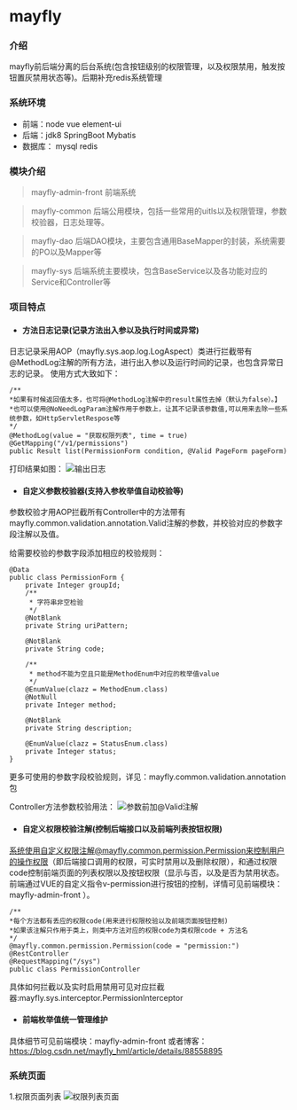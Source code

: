 # mayfly

### 介绍
mayfly前后端分离的后台系统(包含按钮级别的权限管理，以及权限禁用，触发按钮置灰禁用状态等)。后期补充redis系统管理


### 系统环境
- 前端：node  vue  element-ui
- 后端：jdk8  SpringBoot  Mybatis
- 数据库： mysql  redis

### 模块介绍
> mayfly-admin-front
前端系统

> mayfly-common
后端公用模块，包括一些常用的uitls以及权限管理，参数校验器，日志处理等。

> mayfly-dao
后端DAO模块，主要包含通用BaseMapper的封装，系统需要的PO以及Mapper等

> mayfly-sys
后端系统主要模块，包含BaseService以及各功能对应的Service和Controller等

### 项目特点 

- #### 方法日志记录(记录方法出入参以及执行时间或异常)
日志记录采用AOP（mayfly.sys.aop.log.LogAspect）类进行拦截带有@MethodLog注解的所有方法，进行出入参以及运行时间的记录，也包含异常日志的记录。
使用方式大致如下：
```
/**
*如果有时候返回值太多，也可将@MethodLog注解中的result属性去掉（默认为false）。】  
*也可以使用@NoNeedLogParam注解作用于参数上，让其不记录该参数值,可以用来去除一些系统参数，如HttpServletRespose等
*/
@MethodLog(value = "获取权限列表", time = true)
@GetMapping("/v1/permissions")
public Result list(PermissionForm condition, @Valid PageForm pageForm)
```
打印结果如图：
![输出日志](https://images.gitee.com/uploads/images/2019/0329/125647_5fca5971_1240250.png "屏幕截图.png")


- #### 自定义参数校验器(支持入参枚举值自动校验等)
参数校验才用AOP拦截所有Controller中的方法带有mayfly.common.validation.annotation.Valid注解的参数，并校验对应的参数字段注解以及值。

给需要校验的参数字段添加相应的校验规则：
```
@Data
public class PermissionForm {
    private Integer groupId;
    /**
     * 字符串非空检验
     */
    @NotBlank
    private String uriPattern; 

    @NotBlank
    private String code;

    /**
     * method不能为空且只能是MethodEnum中对应的枚举值value
     */
    @EnumValue(clazz = MethodEnum.class)
    @NotNull
    private Integer method;

    @NotBlank
    private String description;

    @EnumValue(clazz = StatusEnum.class)
    private Integer status;
}
```
更多可使用的参数字段校验规则，详见：mayfly.common.validation.annotation包

Controller方法参数校验用法：
![参数前加@Valid注解](https://images.gitee.com/uploads/images/2019/0329/131943_438c4935_1240250.png "屏幕截图.png")


- #### 自定义权限校验注解(控制后端接口以及前端列表按钮权限)
系统使用自定义权限注解@mayfly.common.permission.Permission来控制用户的操作权限（即后端接口调用的权限，可实时禁用以及删除权限），和通过权限code控制前端页面的列表权限以及按钮权限（显示与否，以及是否为禁用状态。前端通过VUE的自定义指令v-permission进行按钮的控制，详情可见前端模块：mayfly-admin-front ）。
```
/**
*每个方法都有丢应的权限code(用来进行权限校验以及前端页面按钮控制)  
*如果该注解只作用于类上，则类中方法对应的权限code为类权限code + 方法名
*/
@mayfly.common.permission.Permission(code = "permission:")
@RestController
@RequestMapping("/sys")
public class PermissionController 
```
具体如何拦截以及实时启用禁用可见对应拦截器:mayfly.sys.interceptor.PermissionInterceptor

- #### 前端枚举值统一管理维护
具体细节可见前端模块：mayfly-admin-front 或者博客：https://blog.csdn.net/mayfly_hml/article/details/88558895

### 系统页面

1.权限页面列表
![权限列表页面](https://images.gitee.com/uploads/images/2019/0329/135425_810110ff_1240250.png "屏幕截图.png")
